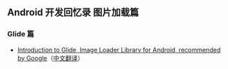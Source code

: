 ## Android 开发回忆录 图片加载篇

### Glide 篇
* [Introduction to Glide, Image Loader Library for Android, recommended by Google](https://inthecheesefactory.com/blog/get-to-know-glide-recommended-by-google/en)（[中文翻译](http://jcodecraeer.com/a/anzhuokaifa/androidkaifa/2015/0327/2650.html)）